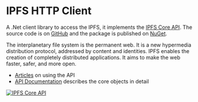 # IPFS HTTP Client

A .Net client library to access the IPFS, it implements the [IPFS Core API](https://github.com/ipfs/interface-ipfs-core). 
The source code is on [GitHub](https://github.com/richardschneider/net-ipfs-http-client) and the 
package is published on [NuGet](https://www.nuget.org/packages/Ipfs.Http.Client).

The interplanetary file system is the permanent web. It is a new hypermedia distribution protocol, addressed by content and identities. IPFS enables the creation of completely distributed applications. It aims to make the web faster, safer, and more open.

- [Articles](articles/intro.md) on using the API
- [API Documentation](api/Ipfs.Http.yml) describes the core objects in detail  

[![IPFS Core API](https://github.com/ipfs/interface-ipfs-core/raw/master/img/badge.png)](https://github.com/ipfs/interface-ipfs-core)
